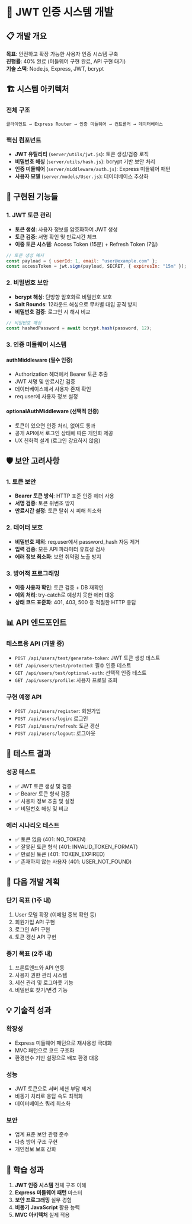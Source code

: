 # 🔐 JWT 인증 시스템 개발

## 📋 개발 개요

**목표**: 안전하고 확장 가능한 사용자 인증 시스템 구축  
**진행률**: 40% 완료 (미들웨어 구현 완료, API 구현 대기)  
**기술 스택**: Node.js, Express, JWT, bcrypt  

## 🏗️ 시스템 아키텍처

### 전체 구조
```
클라이언트 → Express Router → 인증 미들웨어 → 컨트롤러 → 데이터베이스
```

### 핵심 컴포넌트
- **JWT 유틸리티** (`server/utils/jwt.js`): 토큰 생성/검증 로직
- **비밀번호 해싱** (`server/utils/hash.js`): bcrypt 기반 보안 처리
- **인증 미들웨어** (`server/middleware/auth.js`): Express 미들웨어 패턴
- **사용자 모델** (`server/models/User.js`): 데이터베이스 추상화

## 🔧 구현된 기능들

### 1. JWT 토큰 관리
- **토큰 생성**: 사용자 정보를 암호화하여 JWT 생성
- **토큰 검증**: 서명 확인 및 만료시간 체크
- **이중 토큰 시스템**: Access Token (15분) + Refresh Token (7일)

```javascript
// 토큰 생성 예시
const payload = { userId: 1, email: "user@example.com" };
const accessToken = jwt.sign(payload, SECRET, { expiresIn: "15m" });
```

### 2. 비밀번호 보안
- **bcrypt 해싱**: 단방향 암호화로 비밀번호 보호
- **Salt Rounds**: 12라운드 해싱으로 무차별 대입 공격 방지
- **비밀번호 검증**: 로그인 시 해시 비교

```javascript
// 비밀번호 해싱
const hashedPassword = await bcrypt.hash(password, 12);
```

### 3. 인증 미들웨어 시스템

#### authMiddleware (필수 인증)
- Authorization 헤더에서 Bearer 토큰 추출
- JWT 서명 및 만료시간 검증
- 데이터베이스에서 사용자 존재 확인
- req.user에 사용자 정보 설정

#### optionalAuthMiddleware (선택적 인증)
- 토큰이 있으면 인증 처리, 없어도 통과
- 공개 API에서 로그인 상태에 따른 개인화 제공
- UX 친화적 설계 (로그인 강요하지 않음)

## 🛡️ 보안 고려사항

### 1. 토큰 보안
- **Bearer 토큰 방식**: HTTP 표준 인증 헤더 사용
- **서명 검증**: 토큰 위변조 방지
- **만료시간 설정**: 토큰 탈취 시 피해 최소화

### 2. 데이터 보호
- **비밀번호 제외**: req.user에서 password_hash 자동 제거
- **입력 검증**: 모든 API 파라미터 유효성 검사
- **에러 정보 최소화**: 보안 취약점 노출 방지

### 3. 방어적 프로그래밍
- **이중 사용자 확인**: 토큰 검증 + DB 재확인
- **예외 처리**: try-catch로 예상치 못한 에러 대응
- **상태 코드 표준화**: 401, 403, 500 등 적절한 HTTP 응답

## 📊 API 엔드포인트

### 테스트용 API (개발 중)
- `POST /api/users/test/generate-token`: JWT 토큰 생성 테스트
- `GET /api/users/test/protected`: 필수 인증 테스트
- `GET /api/users/test/optional-auth`: 선택적 인증 테스트
- `GET /api/users/profile`: 사용자 프로필 조회

### 구현 예정 API
- `POST /api/users/register`: 회원가입
- `POST /api/users/login`: 로그인
- `POST /api/users/refresh`: 토큰 갱신
- `POST /api/users/logout`: 로그아웃

## 🧪 테스트 결과

### 성공 테스트
- ✅ JWT 토큰 생성 및 검증
- ✅ Bearer 토큰 형식 검증
- ✅ 사용자 정보 추출 및 설정
- ✅ 비밀번호 해싱 및 비교

### 에러 시나리오 테스트
- ✅ 토큰 없음 (401: NO_TOKEN)
- ✅ 잘못된 토큰 형식 (401: INVALID_TOKEN_FORMAT)
- ✅ 만료된 토큰 (401: TOKEN_EXPIRED)
- ✅ 존재하지 않는 사용자 (401: USER_NOT_FOUND)

## 🚀 다음 개발 계획

### 단기 목표 (1주 내)
1. User 모델 확장 (이메일 중복 확인 등)
2. 회원가입 API 구현
3. 로그인 API 구현
4. 토큰 갱신 API 구현

### 중기 목표 (2주 내)
1. 프론트엔드와 API 연동
2. 사용자 권한 관리 시스템
3. 세션 관리 및 로그아웃 기능
4. 비밀번호 찾기/변경 기능

## 💡 기술적 성과

### 확장성
- Express 미들웨어 패턴으로 재사용성 극대화
- MVC 패턴으로 코드 구조화
- 환경변수 기반 설정으로 배포 환경 대응

### 성능
- JWT 토큰으로 서버 세션 부담 제거
- 비동기 처리로 응답 속도 최적화
- 데이터베이스 쿼리 최소화

### 보안
- 업계 표준 보안 관행 준수
- 다층 방어 구조 구현
- 개인정보 보호 강화

## 📝 학습 성과

1. **JWT 인증 시스템** 전체 구조 이해
2. **Express 미들웨어 패턴** 마스터
3. **보안 프로그래밍** 실무 경험
4. **비동기 JavaScript** 활용 능력
5. **MVC 아키텍처** 실제 적용
